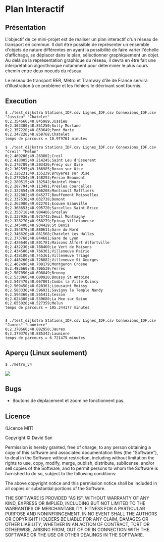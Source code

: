 # Plan Interactif 

## Présentation
L'objectif de ce mini-projet est de réaliser un plan interactif d'un réseau de transport en commun. Il doit être possible de représenter un ensemble d'objets de nature différentes en ayant la possibilité de faire varier l'échelle d’affichage, se déplacer dans le plan, sélectionner graphiquement un objet. Au delà de la représentation graphique du réseau, il devra en être fait une interprétation algorithmique notamment pour déterminer le plus cours chemin entre deux noeuds du réseau.

Le réseau de transport RER, Métro et Tramway d'île de France servira d'illustration à ce problème et les fichiers le décrivant sont fournis.


## Execution 
```
$ ./test_dijkstra Stations_IDF.csv Lignes_IDF.csv Connexions_IDF.csv "Jussieu" "Chatelet"
0;2.354660;48.845989;Jussieu
0;2.362300;48.851250;Sully Morland
0;2.357220;48.853649;Pont Marie
0;2.347220;48.858768;Chatelet
temps de parcours = 10.979761 minutes

$ ./test_dijkstra Stations_IDF.csv Lignes_IDF.csv Connexions_IDF.csv "Creil" "Melun"
0;2.469200;49.263802;Creil
0;2.418005;49.214245;Saint Leu d'Esserent
0;2.376789;49.203426;Precy sur Oise
0;2.362595;49.166985;Boran sur Oise
0;2.326231;49.155239;Bruyeres sur Oise
0;2.279254;49.148293;Persan Beaumont
0;2.280515;49.132542;Nointel Mours
0;2.287794;49.113491;Presles Courcelles
0;2.322854;49.066208;Montsoult Maffliers
0;2.322802;49.045277;Bouffemont Moisselles
0;2.337530;49.032738;Domont
0;2.362980;49.022701;Ecouen Ezanville
0;2.368653;48.995720;Sarcelles Saint-Brice
0;2.353718;48.984486;Groslay
0;2.337936;48.975742;Deuil Montmagny
0;2.328270;48.958279;Epinay Villetaneuse
0;2.345400;48.934429;St Denis
0;2.354870;48.880611;Gare du Nord
0;2.346620;48.861568;Chatelet Les Halles
0;2.373760;48.844681;Gare de Lyon
0;2.426640;48.801781;Maisons Alfort Alfortville
0;2.432230;48.788460;Le Vert de Maisons
0;2.434500;48.766361;Villeneuve Pairie
0;2.438100;48.745361;Villeneuve Triage
0;2.446260;48.728882;Villeneuve St Georges
0;2.462490;48.708179;Montgeron Crosne
0;2.483660;48.706539;Yerres
0;2.507050;48.698849;Brunoy
0;2.533060;48.680920;Boussy St Antoine
0;2.547470;48.667801;Combs la Ville Quincy
0;2.569450;48.628361;Lieusaint Moissy
0;2.583330;48.596931;Savigny le Temple Nandy
0;2.594360;48.565411;Cesson
0;2.624300;48.539680;La Mee sur Seine
0;2.655020;48.527359;Melun
temps de parcours = 195.344177 minutes 


$ ./test_dijkstra Stations_IDF.csv Lignes_IDF.csv Connexions_IDF.csv "Jaures" "Laumiere"
0;2.370660;48.882950;Jaures
0;2.379370;48.885342;Laumiere
temps de parcours = 6.721475 minutes

```


## Aperçu (Linux seulement)
```
$ ./metro_v4
```
![](https://github.com/sandavid/paris-metro-map/raw/master/screen01.png)

## Bugs
- Boutons de déplacement et zoom ne fonctionnent pas.

## Licence

(Licence MIT)

Copyright © David San

Permission is hereby granted, free of charge, to any person obtaining a copy of this software and associated documentation files (the "Software"), to deal in the Software without restriction, including without limitation the rights to use, copy, modify, merge, publish, distribute, sublicense, and/or sell copies of the Software, and to permit persons to whom the Software is furnished to do so, subject to the following conditions:

The above copyright notice and this permission notice shall be included in all copies or substantial portions of the Software.

THE SOFTWARE IS PROVIDED "AS IS", WITHOUT WARRANTY OF ANY KIND, EXPRESS OR IMPLIED, INCLUDING BUT NOT LIMITED TO THE WARRANTIES OF MERCHANTABILITY, FITNESS FOR A PARTICULAR PURPOSE AND NONINFRINGEMENT. IN NO EVENT SHALL THE AUTHORS OR COPYRIGHT HOLDERS BE LIABLE FOR ANY CLAIM, DAMAGES OR OTHER LIABILITY, WHETHER IN AN ACTION OF CONTRACT, TORT OR OTHERWISE, ARISING FROM, OUT OF OR IN CONNECTION WITH THE SOFTWARE OR THE USE OR OTHER DEALINGS IN THE SOFTWARE.
